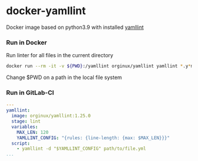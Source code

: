# docker-yamllint
Docker image based on python3.9 with installed [yamllint](https://pypi.org/project/yamllint/#history)

### Run in Docker
Run linter for all files in the current directory
```bash
docker run --rm -it -v ${PWD}:/yamllint orginux/yamllint yamllint *.y*ml
```
Change $PWD on a path in the local file system

### Run in GitLab-CI
```yaml
---
yamllint:
  image: orginux/yamllint:1.25.0
  stage: lint
  variables:
    MAX_LEN: 120
    YAMLLINT_CONFIG: "{rules: {line-length: {max: $MAX_LEN}}}"
  script:
    - yamllint -d "$YAMLLINT_CONFIG" path/to/file.yml
...
```
